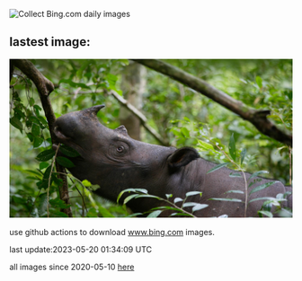![Collect Bing.com daily images](https://github.com/counter2015/bing-daily-images/workflows/Collect%20Bing.com%20daily%20images/badge.svg)
## lastest image:
![](images/SumatranRhino.jpg)

use github actions to download www.bing.com images.

last update:2023-05-20 01:34:09 UTC

all images since 2020-05-10 [here](https://github.com/counter2015/bing-daily-images/tree/master/images) 
